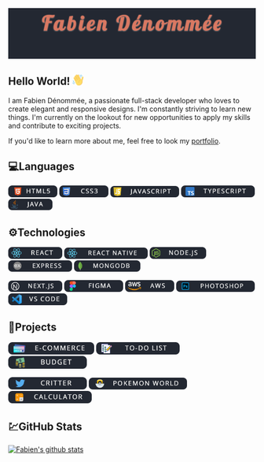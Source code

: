 <img src="bannerGitHub.gif">

## **Hello World!** <img src="handEmoji.png" width="22"/>
I am Fabien Dénommée, a passionate full-stack developer who loves to create elegant and responsive designs. I'm constantly striving to learn new things. I'm currently on the lookout for new opportunities to apply my skills and contribute to exciting projects.

If you'd like to learn more about me, feel free to look my  [portfolio](https://fabdeveloper.netlify.app/ "Fabien's Portfolio").
## **:computer:Languages**
<img src="html5.png" width="100"/> <img src="css3.png" width="100"/> 
<img src="javascript.png" width="140"/>
 <img src="typescript.png" width="150"/> 
<img src="java.png" width="90"/>
## **:gear:Technologies**
<img src="react.png" width="110"/> <img src="reactNative.png" width="170"/>  <img src="node.png" width="115"/> <img src="express.png" width="130"/>  <img src="mongo.png" width="135"/> 

<img src="nextjs.png" width="110"/> <img src="figma.png" width="120"/> <img src="aws.png" width="100"/> <img src="photoshop.png" width="160"/> <img src="vscode.png" width="120"/> 
## **:hammer:Projects**
<a href="https://github.com/FabienD0/E-Commerce-Project"><img src="ecommerce.png" width="175"/></a> <a href="https://github.com/FabienD0/To-Do-List"><img src="todo.png" width="170"/></a> <a href="https://github.com/FabienD0/Budget-MobileApp"><img src="budget.png" width="160"/></a> 

<a href="https://github.com/FabienD0/Twitter-Clone"><img src="critter.png" width="160"/></a> <a href="https://github.com/FabienD0/Pokemon-World"><img src="pokemon.png" width="200"/></a> <a href="https://github.com/FabienD0/Calculator"><img src="calculator.png" width="170"/></a>

## **:chart:GitHub Stats**
[![Fabien's github stats](https://github-readme-stats.vercel.app/api?username=FabienD0&theme=dark&show_icons=true)](https://github.com/FabienD0/github-readme-stats)



